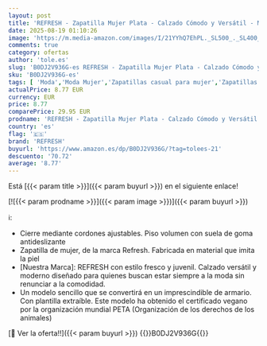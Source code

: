 ```yaml
---
layout: post
title: 'REFRESH - Zapatilla Mujer Plata - Calzado Cómodo y Versátil - Moda Casual - Modelo 17283501  Talla 38 '
date: 2025-08-19 01:10:26
image: 'https://m.media-amazon.com/images/I/21YYhQ7EhPL._SL500_._SL400_.jpg'
comments: true
category: ofertas
author: 'tole.es'
slug: 'B0DJ2V936G-es REFRESH - Zapatilla Mujer Plata - Calzado Cómodo y...'
sku: 'B0DJ2V936G-es'
tags: [ 'Moda','Moda Mujer','Zapatillas casual para mujer','Zapatillas deportivas y de moda para mujer','Zapatos para mujer','refresh','zapatilla','🇪🇸', ]
actualPrice: 8.77 EUR
currency: EUR
price: 8.77
comparePrice: 29.95 EUR
prodname: 'REFRESH - Zapatilla Mujer Plata - Calzado Cómodo y Versátil - Moda Casual - Modelo 17283501  Talla 38 '
country: 'es'
flag: '🇪🇸'
brand: 'REFRESH'
buyurl: 'https://www.amazon.es/dp/B0DJ2V936G/?tag=tolees-21'
descuento: '70.72'
average: '8.77'
---
```


Está [{{< param title >}}]({{< param buyurl >}}) en el siguiente enlace!

[![{{< param prodname >}}]({{< param image >}})]({{< param buyurl >}})

ℹ️:

- Cierre mediante cordones ajustables. Piso volumen con suela de goma antideslizante
- Zapatilla de mujer, de la marca Refresh. Fabricada en material que imita la piel
- [Nuestra Marca]: REFRESH con estilo fresco y juvenil. Calzado versátil y moderno diseñado para quienes buscan estar siempre a la moda sin renunciar a la comodidad.
- Un modelo sencillo que se convertirá en un imprescindible de armario. Con plantilla extraíble. Este modelo ha obtenido el certificado vegano por la organización mundial PETA (Organización de los derechos de los animales)

[🛒 Ver la oferta!!]({{< param buyurl >}})
{{<world>}}B0DJ2V936G{{</world>}}
